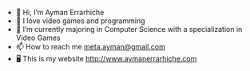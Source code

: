 - 👋 Hi, I’m Ayman Errarhiche
- 👀 I love video games and programming
- 🌱 I’m currently majoring in Computer Science with a specialization in Video Games
- 📫 How to reach me meta.ayman@gmail.com
- 🖥️ This is my website http://www.aymanerrarhiche.com

<!---
aerrarhiche/aerrarhiche is a ✨ special ✨ repository because its `README.md` (this file) appears on your GitHub profile.
You can click the Preview link to take a look at your changes.
--->
